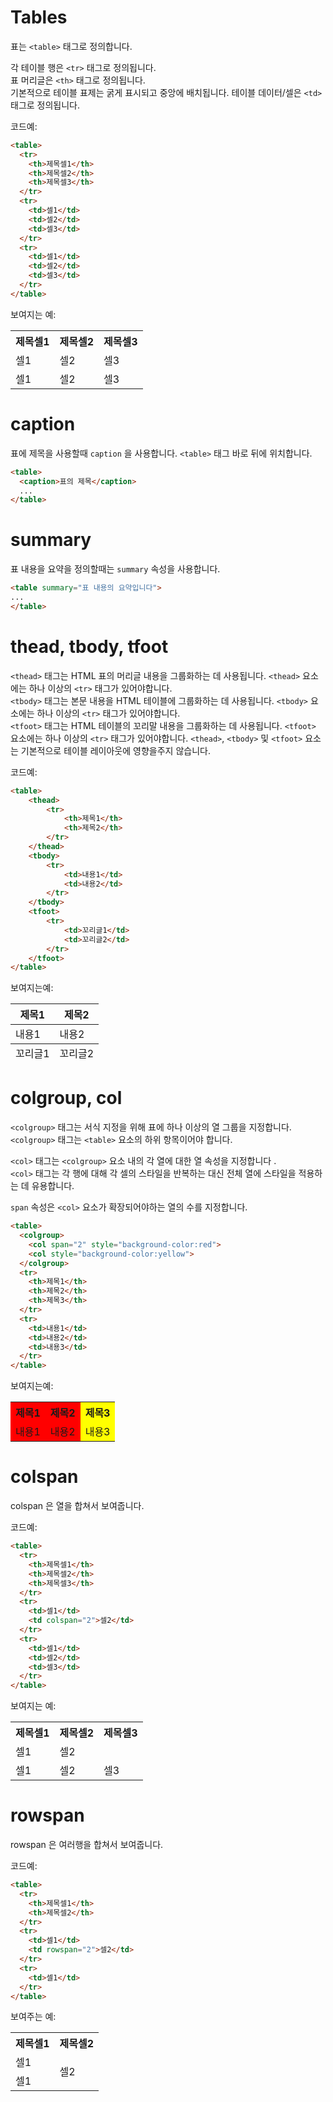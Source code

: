 # Tables

표는 `<table>` 태그로 정의합니다.

각 테이블 행은 `<tr>` 태그로 정의됩니다.  
표 머리글은 `<th>` 태그로 정의됩니다.  
기본적으로 테이블 표제는 굵게 표시되고 중앙에 배치됩니다. 테이블 데이터/셀은 `<td>` 태그로 정의됩니다.

코드예:
```html
<table>
  <tr>
    <th>제목셀1</th>
    <th>제목셀2</th> 
    <th>제목셀3</th>
  </tr>
  <tr>
    <td>셀1</td>
    <td>셀2</td> 
    <td>셀3</td>
  </tr>
  <tr>
    <td>셀1</td>
    <td>셀2</td> 
    <td>셀3</td>
  </tr>
</table>
```

보여지는 예:

<table>
  <tr>
    <th>제목셀1</th>
    <th>제목셀2</th> 
    <th>제목셀3</th>
  </tr>
  <tr>
    <td>셀1</td>
    <td>셀2</td> 
    <td>셀3</td>
  </tr>
  <tr>
    <td>셀1</td>
    <td>셀2</td> 
    <td>셀3</td>
  </tr>
</table>


# caption
표에 제목을 사용할때 `caption` 을 사용합니다.  `<table>` 태그 바로 뒤에 위치합니다.

```html
<table>
  <caption>표의 제목</caption>
  ...
</table>
```

# summary
표 내용을 요약을 정의할때는 `summary` 속성을 사용합니다.

```html
<table summary="표 내용의 요약입니다">
...
</table>
```

# thead, tbody, tfoot

`<thead>` 태그는 HTML 표의 머리글 내용을 그룹화하는 데 사용됩니다. `<thead>` 요소에는 하나 이상의 `<tr>` 태그가 있어야합니다.  
`<tbody>` 태그는 본문 내용을 HTML 테이블에 그룹화하는 데 사용됩니다. `<tbody>` 요소에는 하나 이상의 `<tr>` 태그가 있어야합니다.  
`<tfoot>` 태그는 HTML 테이블의 꼬리말 내용을 그룹화하는 데 사용됩니다. `<tfoot>` 요소에는 하나 이상의 `<tr>` 태그가 있어야합니다. 
`<thead>`, `<tbody>` 및 `<tfoot>` 요소는 기본적으로 테이블 레이아웃에 영향을주지 않습니다.

코드예:
```html
<table>
	<thead>
		<tr>
			<th>제목1</th>
			<th>제목2</th>
		</tr>
	</thead>
	<tbody>
		<tr>
			<td>내용1</td>
			<td>내용2</td>
		</tr>
	</tbody>
	<tfoot>
		<tr>
			<td>꼬리글1</td>
			<td>꼬리글2</td>
		</tr>
	</tfoot>
</table>
```

보여지는예:
<table>
	<thead>
		<tr>
			<th>제목1</th>
			<th>제목2</th>
		</tr>
	</thead>
	<tbody>
		<tr>
			<td>내용1</td>
			<td>내용2</td>
		</tr>
	</tbody>
	<tfoot>
		<tr>
			<td>꼬리글1</td>
			<td>꼬리글2</td>
		</tr>
	</tfoot>
</table>




# colgroup, col
`<colgroup>` 태그는 서식 지정을 위해 표에 하나 이상의 열 그룹을 지정합니다.  
`<colgroup>` 태그는 `<table>` 요소의 하위 항목이어야 합니다.

`<col>` 태그는 `<colgroup>` 요소 내의 각 열에 대한 열 속성을 지정합니다 .  
`<col>` 태그는 각 행에 대해 각 셀의 스타일을 반복하는 대신 전체 열에 스타일을 적용하는 데 유용합니다.

`span` 속성은 `<col>` 요소가 확장되어야하는 열의 수를 지정합니다.

```html
<table>
  <colgroup>
    <col span="2" style="background-color:red">
    <col style="background-color:yellow">
  </colgroup>
  <tr>
    <th>제목1</th>
    <th>제목2</th>
    <th>제목3</th>
  </tr>
  <tr>
    <td>내용1</td>
    <td>내용2</td>
    <td>내용3</td>
  </tr>
</table>
```

보여지는예:

<table>
  <colgroup>
    <col span="2" style="background-color:red">
    <col style="background-color:yellow">
  </colgroup>
  <tr>
    <th>제목1</th>
    <th>제목2</th>
    <th>제목3</th>
  </tr>
  <tr>
    <td>내용1</td>
    <td>내용2</td>
    <td>내용3</td>
  </tr>
</table>



# colspan
colspan 은 열을 합쳐서 보여줍니다.

코드예:
```html
<table>
  <tr>
    <th>제목셀1</th>
    <th>제목셀2</th>
    <th>제목셀3</th>
  </tr>
  <tr>
    <td>셀1</td>
    <td colspan="2">셀2</td> 
  </tr>
  <tr>
    <td>셀1</td>
    <td>셀2</td> 
    <td>셀3</td>
  </tr>
</table>
```

보여지는 예:

<table>
  <tr>
    <th>제목셀1</th>
    <th>제목셀2</th>
    <th>제목셀3</th>
  </tr>
  <tr>
    <td>셀1</td>
    <td colspan="2">셀2</td> 
  </tr>
  <tr>
    <td>셀1</td>
    <td>셀2</td> 
    <td>셀3</td>
  </tr>
</table>


# rowspan
rowspan 은 여러행을 합쳐서 보여줍니다.

코드예:
```html
<table>
  <tr>
    <th>제목셀1</th>
    <th>제목셀2</th>
  </tr>
  <tr>
    <td>셀1</td>
    <td rowspan="2">셀2</td>
  </tr>
  <tr>
    <td>셀1</td>
  </tr>
</table>
```

보여주는 예:

<table>
  <tr>
    <th>제목셀1</th>
    <th>제목셀2</th>
  </tr>
  <tr>
    <td>셀1</td>
    <td rowspan="2">셀2</td>
  </tr>
  <tr>
    <td>셀1</td>
  </tr>
</table>